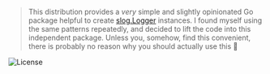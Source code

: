 > This distribution provides a *very* simple and slightly opinionated Go
> package helpful to create [slog.Logger][LOGGER] instances. I found myself
> using the same patterns repeatedly, and decided to lift the code into
> this independent package. Unless you, somehow, find this convenient,
> there is probably no reason why you should actually use this 🤷

![License](https://img.shields.io/badge/License-MIT-blue.svg)

[LOGGER]: https://pkg.go.dev/log/slog#Logger
